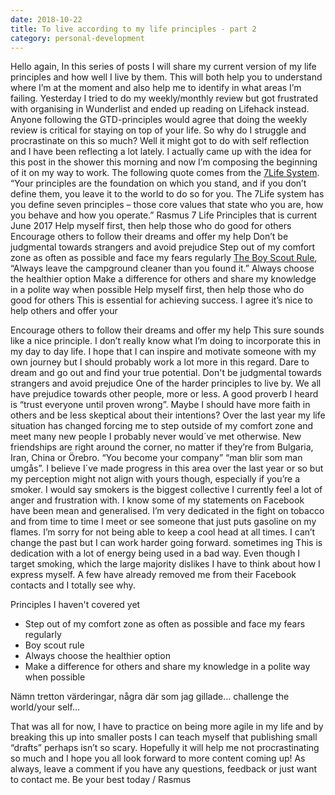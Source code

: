```yaml
---
date: 2018-10-22
title: To live according to my life principles - part 2
category: personal-development
---
```


Hello again,
In this series of posts I will share my current version of my life principles and how well I live by them. This will both help you to understand where I’m at the moment and also help me to identify in what areas I’m failing.
Yesterday I tried to do my weekly/monthly review but got frustrated with organising in Wunderlist and ended up reading on Lifehack instead.
Anyone following the GTD-principles would agree that doing the weekly review is critical for staying on top of your life. So why do I struggle and procrastinate on this so much?
Well it might got to do with self reflection and I have been reflecting a lot lately. I actually came up with the idea for this post in the shower this morning and now I’m composing the beginning of it on my way to work.
The following quote comes from the [7Life System](http://highexistence.com/7life-system-the-simple-structure-that-will-change-your-life/).
“Your principles are the foundation on which you stand, and if you don’t define them, you leave it to the world to do so for you. The 7Life system has you define seven principles – those core values that state who you are, how you behave and how you operate.”
Rasmus 7 Life Principles that is current June 2017
Help myself first, then help those who do good for others
Encourage others to follow their dreams and offer my help
Don’t be judgmental towards strangers and avoid prejudice
Step out of my comfort zone as often as possible and face my fears regularly
[The Boy Scout Rule](http://programmer.97things.oreilly.com/wiki/index.php/The_Boy_Scout_Rule), “Always leave the campground cleaner than you found it.”
Always choose the healthier option
Make a difference for others and share my knowledge in a polite way when possible
Help myself first, then help those who do good for others
This is essential for achieving success. I agree it’s nice to help others and offer your
 
Encourage others to follow their dreams and offer my help
This sure sounds like a nice principle. I don’t really know what I’m doing to incorporate this in my day to day life.
I hope that I can inspire and motivate someone with my own journey but I should probably work a lot more in this regard.
Dare to dream and go out and find your true potential.
Don't be judgmental towards strangers and avoid prejudice
One of the harder principles to live by. We all have prejudice towards other people, more or less. A good proverb I heard is “trust everyone until proven wrong”.
Maybe I should have more faith in others and be less skeptical about their intentions?
Over the last year my life situation has changed forcing me to step outside of my comfort zone and meet many new people I probably never would´ve met otherwise.
New friendships are right around the corner, no matter if they’re from Bulgaria, Iran, China or Örebro.
“You become your company” “man blir som man umgås”.
I believe I´ve made progress in this area over the last year or so but my perception might not align with yours though, especially if you’re a smoker.
I would say smokers is the biggest collective I currently feel a lot of anger and frustration with. I know some of my statements on Facebook have been mean and generalised.
I’m very dedicated in the fight on tobacco and from time to time I meet or see someone that just puts gasoline on my flames. I’m sorry for not being able to keep a cool head at all times.
I can’t change the past but I can work harder going forward.
sometimes ing
This is dedication with a lot of energy being used in a bad way.
Even though I target smoking, which the large majority dislikes I have to think about how I express myself. A few have already removed me from their Facebook contacts and I totally see why.

Principles I haven't covered yet

- Step out of my comfort zone as often as possible and face my fears regularly
- Boy scout rule
- Always choose the healthier option
- Make a difference for others and share my knowledge in a polite way when possible

Nämn tretton värderingar, några där som jag gillade… challenge the world/your self…

That was all for now, I have to practice on being more agile in my life and by breaking this up into smaller posts I can teach myself that publishing small “drafts” perhaps isn’t so scary.
Hopefully it will help me not procrastinating so much and I hope you all look forward to more content coming up!
As always, leave a comment if you have any questions, feedback or just want to contact me.
Be your best today
/ Rasmus